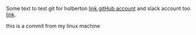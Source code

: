 Some text to test git for holberton [link gitHub account][1] and slack account 
too [link][2].

[1]: https://github.com/jnsoler140214/ "gitHub"
[2]: https://stackoverflow.com/users/14245187/jnsoler140214 "Stackoverflow"


this is a commit from my linux machine